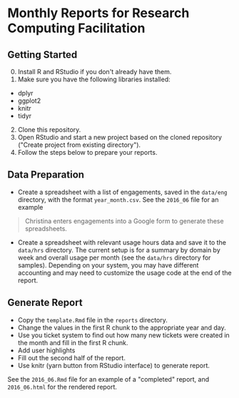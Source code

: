 # Monthly Reports for Research Computing Facilitation

## Getting Started

0. Install R and RStudio if you don't already have them.  
1. Make sure you have the following libraries installed: 
  * dplyr
  * ggplot2
  * knitr
  * tidyr
2. Clone this repository.
3. Open RStudio and start a new project based on the cloned 
repository ("Create project from existing directory").
4. Follow the steps below to prepare your reports.  

## Data Preparation

* Create a spreadsheet with a list of engagements, saved in the 
`data/eng` directory, with the format `year_month.csv`. See the 
`2016_06` file for an example 

> Christina enters engagements into a Google form to generate 
these spreadsheets.  

* Create a spreadsheet with relevant usage hours data and save it 
to the `data/hrs` directory.  The current setup is for a summary
by domain by week and overall usage per month (see the `data/hrs` 
directory for samples).  Depending on your 
system, you may have different accounting and may need to 
customize the usage code at the end of the report. 

## Generate Report

* Copy the `template.Rmd` file in the `reports` directory.  
* Change the values in the first R chunk to the appropriate year and day. 
* Use you ticket system to find out how many new tickets were created in the month and 
fill in the first R chunk.  
* Add user highlights
* Fill out the second half of the report.  
* Use knitr (yarn button from RStudio interface) to generate report.  

See the `2016_06.Rmd` file for an example of a "completed" report, and `2016_06.html` for the rendered report.  
